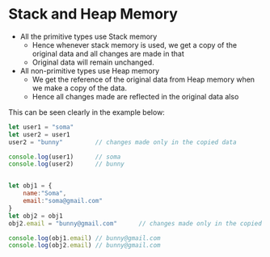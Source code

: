 # Stack and Heap Memory

- All the primitive types use Stack memory 
  - Hence whenever stack memory is used, we get a copy of the original data and all changes are made in that
  - Original data will remain unchanged.
- All non-primitive types use Heap memory
  - We get the reference of the original data from Heap memory when we make a copy of the data. 
  - Hence all changes made are reflected in the original data also

This can be seen clearly in the example below:
```javascript
let user1 = "soma"
let user2 = user1
user2 = "bunny"         // changes made only in the copied data

console.log(user1)      // soma
console.log(user2)      // bunny


let obj1 = {
    name:"Soma",
    email:"soma@gmail.com"
}
let obj2 = obj1 
obj2.email = "bunny@gmail.com"      // changes made only in the copied object

console.log(obj1.email) // bunny@gmail.com
console.log(obj2.email) // bunny@gmail.com
```
